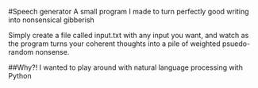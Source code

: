 #Speech generator
A small program I made to turn perfectly good writing into nonsensical gibberish

Simply create a file called input.txt with any input you want, and watch as the program turns your coherent thoughts into a pile of weighted psuedo-random nonsense.

##Why?!
I wanted to play around with natural language processing with Python
